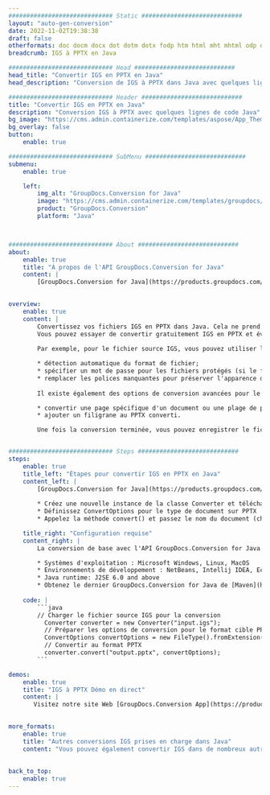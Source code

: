 ```yaml
---
############################# Static ############################
layout: "auto-gen-conversion"
date: 2022-11-02T19:38:38
draft: false
otherformats: doc docm docx dot dotm dotx fodp htm html mht mhtml odp odt otp pot potm potx pps ppsm ppsx ppt pptm pptx rtf
breadcrumb: IGS à PPTX en Java

############################# Head ############################
head_title: "Convertir IGS en PPTX en Java"
head_description: "Conversion de IGS à PPTX dans Java avec quelques lignes de code. Convertissez plus de 160 formats de fichiers à l'aide de l'API de conversion de documents GroupDocs pour Java"

############################# Header ############################
title: "Convertir IGS en PPTX en Java"
description: "Conversion IGS à PPTX avec quelques lignes de code Java"
bg_image: "https://cms.admin.containerize.com/templates/aspose/App_Themes/V3/images/bg/header1.png"
bg_overlay: false
button:
    enable: true

############################# SubMenu ############################
submenu:
    enable: true

    left:
        img_alt: "GroupDocs.Conversion for Java"
        image: "https://cms.admin.containerize.com/templates/groupdocs/images/product-logos/90x90-noborder/groupdocs-conversion-java.png"
        product: "GroupDocs.Conversion"
        platform: "Java"



############################# About ############################
about:
    enable: true
    title: "À propos de l'API GroupDocs.Conversion for Java"
    content: |
        [GroupDocs.Conversion for Java](https://products.groupdocs.com/conversion/java/) est une API de conversion de format de fichier avancée pour la conversion entre les formats d'image et de document populaires tels que Microsoft Office, OpenDocument, PDF, HTML, e-mail, CAO. et bien plus encore avec seulement quelques lignes de code. L'API native détecte automatiquement les formats des documents originaux et propose de nombreuses options de personnalisation des documents convertis. Outre la fonction d'extraction d'informations d'un document, il prend également en charge la mise en cache des résultats de conversion sur le disque local par défaut. Cependant, tout type de stockage de cache peut être pris en charge en implémentant les interfaces appropriées - Amazon S3, Dropbox, Google Drive, Windows Azure, Reddis ou tout autre.
    

overview:
    enable: true
    content: |
        Convertissez vos fichiers IGS en PPTX dans Java. Cela ne prend que quelques lignes de code Java sur n'importe quelle plate-forme de votre choix, telle que Windows, Linux, macOS.
        Vous pouvez essayer de convertir gratuitement IGS en PPTX et évaluer la qualité des résultats de conversion. En plus des scripts de conversion de fichiers simples, vous pouvez essayer des options plus sophistiquées pour charger le fichier source IGS et stocker la sortie PPTX. 
        
        Par exemple, pour le fichier source IGS, vous pouvez utiliser les options de chargement suivantes :

        * détection automatique du format de fichier;
        * spécifier un mot de passe pour les fichiers protégés (si le format de fichier le prend en charge);
        * remplacer les polices manquantes pour préserver l'apparence du document.
        
        Il existe également des options de conversion avancées pour le fichier PPTX :

        * convertir une page spécifique d'un document ou une plage de pages;
        * ajouter un filigrane au PPTX converti.

        Une fois la conversion terminée, vous pouvez enregistrer le fichier PPTX dans votre chemin de fichier local ou dans un stockage tiers tel que FTP, Amazon S3, Google Drive, Dropbox, etc. Veuillez noter - pour convertir IGS à PPTX, vous n'avez pas besoin d'installer de logiciel supplémentaire, tel que MS Office, Open Office, Adobe Acrobat Reader, etc.


############################# Steps ############################
steps:
    enable: true
    title_left: "Étapes pour convertir IGS en PPTX en Java"
    content_left: |
        [GroupDocs.Conversion for Java](https://products.groupdocs.com/conversion/java/) permet aux développeurs de convertir facilement le fichier IGS en PPTX avec quelques lignes de code.
        
        * Créez une nouvelle instance de la classe Converter et téléchargez le fichier IGS avec le chemin complet
        * Définissez ConvertOptions pour le type de document sur PPTX
        * Appelez la méthode convert() et passez le nom du document (chemin complet) et le format (PPTX) en tant que paramètre

    title_right: "Configuration requise"
    content_right: |
        La conversion de base avec l'API GroupDocs.Conversion for Java peut être effectuée avec seulement quelques lignes de code. Nos API sont prises en charge sur toutes les principales plates-formes et systèmes d'exploitation. Avant d'exécuter le code ci-dessous, assurez-vous que les prérequis suivants sont installés sur votre système.

        * Systèmes d'exploitation : Microsoft Windows, Linux, MacOS
        * Environnements de développement : NetBeans, Intellij IDEA, Eclipse, etc.
        * Java runtime: J2SE 6.0 and above
        * Obtenez le dernier GroupDocs.Conversion for Java de [Maven](https://repository.groupdocs.com/webapp/#/artifacts/browse/tree/General/repo/com/groupdocs/groupdocs-conversion)
         
    code: |
        ```java    
        // Charger le fichier source IGS pour la conversion
          Converter converter = new Converter("input.igs");
          // Préparer les options de conversion pour le format cible PPTX
          ConvertOptions convertOptions = new FileType().fromExtension("pptx").getConvertOptions();
          // Convertir au format PPTX
          converter.convert("output.pptx", convertOptions);
        ```

demos:
    enable: true
    title: "IGS à PPTX Démo en direct"
    content: |
       Visitez notre site Web [GroupDocs.Conversion App](https://products.groupdocs.app/conversion/family) et essayez la conversion IGS à PPTX maintenant. La démo gratuite présente les avantages suivants
          

more_formats:
    enable: true
    title: "Autres conversions IGS prises en charge dans Java"
    content: "Vous pouvez également convertir IGS dans de nombreux autres formats de fichiers. Veuillez consulter la liste ci-dessous."
       
       
back_to_top:
    enable: true
---
```

